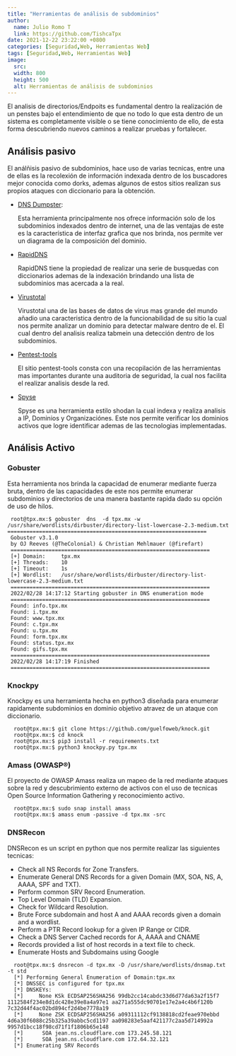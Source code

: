 ```yaml
---
title: "Herramientas de análisis de subdominios"
author: 
  name: Julio Romo T
  link: https://github.com/TishcaTpx
date: 2021-12-22 23:22:00 +0800
categories: [Seguridad,Web, Herramientas Web]
tags: [Seguridad,Web, Herramientas Web]
image:
  src: 
  width: 800
  height: 500
  alt: Herramientas de análisis de subdominios
---
```



El analisis de directorios/Endpoits es fundamental dentro la realización de un penstes bajo el entendimiento de que no todo lo que esta dentro de un sistema es completamente visible o se tiene conocimiento de ello, de esta forma descubriendo nuevos caminos a realizar pruebas y fortalecer.

## Análisis pasivo

El análñisis pasivo de subdominios, hace uso de varias tecnicas, entre una de ellas es la recolexión de información indexada dentro de los buscadores mejor conocida como dorks, ademas algunos de estos sitios realizan sus propios ataques con diccionario para la obtención.

* [DNS Dumpster](https://dnsdumpster.com/):
  
  Esta herramienta principalmente nos ofrece información solo de los subdominios indexados dentro de internet, una de las ventajas de este es la característica de interfaz grafica que nos brinda, nos permite ver un diagrama de la composición del dominio.

* [RapidDNS](https://rapiddns.io/)
  
  RapidDNS tiene la propiedad de realizar una serie de busquedas con diccionarios ademas de la indexación brindando una lista de subdominios mas acercada a la real.

* [Virustotal](https://www.virustotal.com/gui/domain/tpx.mx/relations)
  
  Virustotal una de las bases de datos de virus mas grande del mundo añadio una caracteristica dentro de la funcionabilidad de su sitio la cual nos permite analizar un dominio para detectar malware dentro de el. El cual dentro del analisis realiza tabmein una detección dentro de los subdominios.

* [Pentest-tools](https://pentest-tools.com/information-gathering/find-subdomains-of-domain)
  
  El sitio pentest-tools consta con una recopilación de las herramientas mas importantes durante una auditoria de seguridad, la cual nos facilita el realizar analisis desde la red.

* [Spyse](https://spyse.com/search?target=domain&query=)
  
  Spyse es una herramienta estilo shodan la cual indexa y realiza analisis a IP, Dominios y Organizaciónes. Este nos permite verificar los dominios activos que logre identificar ademas de las tecnologias implementadas.

## Análisis Activo

### Gobuster

Esta herramienta nos brinda la capacidad de enumerar mediante fuerza bruta, dentro de las capacidades de este nos permite enumerar subdominios y directorios de una manera bastante rapida dado su opción de uso de hilos.

 ```console
  root@tpx.mx:$ gobuster  dns  -d tpx.mx -w /usr/share/wordlists/dirbuster/directory-list-lowercase-2.3-medium.txt  =============================================================== 
  Gobuster v3.1.0 
  by OJ Reeves (@TheColonial) & Christian Mehlmauer (@firefart) 
  ===============================================================
  [+] Domain:     tpx.mx 
  [+] Threads:    10 
  [+] Timeout:    1s 
  [+] Wordlist:   /usr/share/wordlists/dirbuster/directory-list-lowercase-2.3-medium.txt
  =============================================================== 
  2022/02/28 14:17:12 Starting gobuster in DNS enumeration mode 
  =============================================================== 
  Found: info.tpx.mx            
  Found: i.tpx.mx               
  Found: www.tpx.mx              
  Found: c.tpx.mx                
  Found: u.tpx.mx                
  Found: form.tpx.mx             
  Found: status.tpx.mx           
  Found: gifs.tpx.mx             
  =============================================================== 
  2022/02/28 14:17:19 Finished 
  ===============================================================                                 
 ```

### Knockpy

Knockpy es una herramienta hecha en python3 diseñada para enumerar rapidamente subdominios en  dominio objetivo  atravez de un ataque con diccionario.

```console
  root@tpx.mx:$ git clone https://github.com/guelfoweb/knock.git
  root@tpx.mx:$ cd knock
  root@tpx.mx:$ pip3 install -r requirements.txt
  root@tpx.mx:$ python3 knockpy.py tpx.mx
```

### Amass (OWASP®)

El proyecto de OWASP Amass realiza un mapeo de la red mediante ataques sobre la red y descubrimiento externo de activos con el uso de tecnicas Open Source Information Gathering y reconocimiento activo.

```console
  root@tpx.mx:$ sudo snap install amass
  root@tpx.mx:$ amass enum -passive -d tpx.mx -src
```

### DNSRecon

DNSRecon es un script en python que nos permite realizar las siguientes tecnicas:

* Check all NS Records for Zone Transfers.
* Enumerate General DNS Records for a given Domain (MX, SOA, NS, A, AAAA, SPF and TXT).
* Perform common SRV Record Enumeration.
* Top Level Domain (TLD) Expansion.
* Check for Wildcard Resolution.
* Brute Force subdomain and host A and AAAA records given a domain and a wordlist.
* Perform a PTR Record lookup for a given IP Range or CIDR.
* Check a DNS Server Cached records for A, AAAA and CNAME
* Records provided a list of host records in a text file to check.
* Enumerate Hosts and Subdomains using Google

```console
  root@tpx.mx:$ dnsrecon -d tpx.mx -D /usr/share/wordlists/dnsmap.txt -t std
  [*] Performing General Enumeration of Domain:tpx.mx
  [*] DNSSEC is configured for tpx.mx
  [*] DNSKEYs:
  [*]     None KSk ECDSAP256SHA256 99db2cc14cabdc33d6d77da63a2f15f7 1112584f234e8d1dc428e39e8a4a97e1 aa271a555dc90701e17e2a4c4b6f120b 7c32d44f4ac02bd894cf2d4be7778a19
  [*]     None ZSK ECDSAP256SHA256 a09311112cf9138818cd2feae970ebbd 4d6a30f6088c25b325a39abbc5cd1197 aa098283e5aaf421177c2aa5d714992a 9957d1bcc18f98cd71f1f1806b65e148
  [*]      SOA jean.ns.cloudflare.com 173.245.58.121
  [*]      SOA jean.ns.cloudflare.com 172.64.32.121
  [*] Enumerating SRV Records
```
